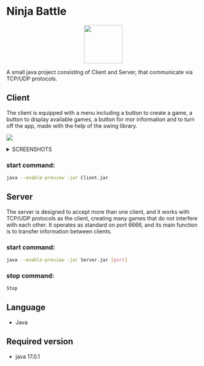 # Ninja Battle
<p align="center">
    <img width="100" height="100" src="https://i.imgur.com/bjkhgDQ.png">
</p>
A small java project consisting of Client and Server, that communicate via TCP/UDP protocols.

## Client
The client is equipped with a menu including a button to create a game, a button to display available games, a button for mor information and to turn off the app, made with the help of the swing library.

![](https://i.imgur.com/YQtw7uG.png)

<details><summary>SCREENSHOTS</summary>
<img src="https://i.imgur.com/mNk0EBG.png">
<img src="https://i.imgur.com/7YdYbok.png">
<img src="https://i.imgur.com/gpj6NCp.png">
<img src="https://i.imgur.com/6ee6GcD.png">
</details>

### start command:
```bash
java --enable-preview -jar Client.jar
```

## Server
The server is designed to accept more than one client, and it works with TCP/UDP protocols as the client, creating many games that do not interfere with each other.
It operates as standard on port 6666, and its main function is to transfer information between clients.

### start command:
```bash
java --enable-preview -jar Server.jar [port]
```
### stop command:
```bash
Stop
```

## Language
* Java

## Required version
* java 17.0.1

